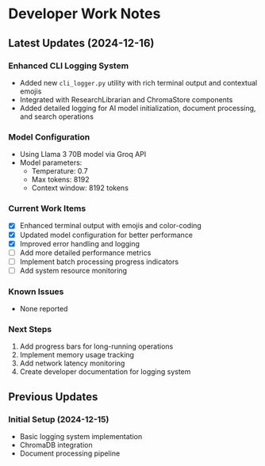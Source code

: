 # Developer Work Notes

## Latest Updates (2024-12-16)

### Enhanced CLI Logging System

- Added new `cli_logger.py` utility with rich terminal output and contextual emojis
- Integrated with ResearchLibrarian and ChromaStore components
- Added detailed logging for AI model initialization, document processing, and search operations

### Model Configuration

- Using Llama 3 70B model via Groq API
- Model parameters:
  - Temperature: 0.7
  - Max tokens: 8192
  - Context window: 8192 tokens

### Current Work Items

- [x] Enhanced terminal output with emojis and color-coding
- [x] Updated model configuration for better performance
- [x] Improved error handling and logging
- [ ] Add more detailed performance metrics
- [ ] Implement batch processing progress indicators
- [ ] Add system resource monitoring

### Known Issues

- None reported

### Next Steps

1. Add progress bars for long-running operations
2. Implement memory usage tracking
3. Add network latency monitoring
4. Create developer documentation for logging system

## Previous Updates

### Initial Setup (2024-12-15)

- Basic logging system implementation
- ChromaDB integration
- Document processing pipeline
